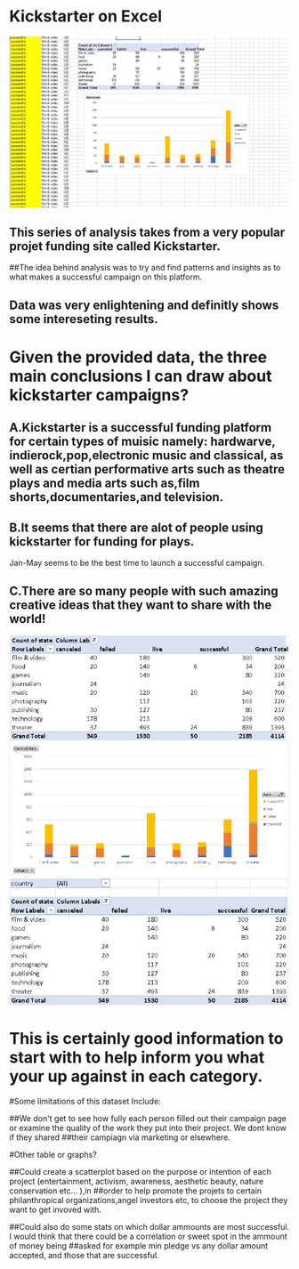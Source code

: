 # Kickstarter on Excel
![](Images/SnapShots.JPG)
## This series of analysis takes from a very popular projet funding site called Kickstarter.
##The idea behind analysis was to try and find patterns and insights as to what makes a successful campaign on this platform.
## Data was very enlightening and definitly shows some intereseting results.

# Given the provided data, the three main conclusions I can draw about kickstarter campaigns? 
## A.Kickstarter is a successful funding platform for certain types of muisic namely: hardwarve, indierock,pop,electronic music and classical, as well as certian performative arts such as theatre plays and media arts such as,film shorts,documentaries,and television.

## B.It seems that there are alot of people using kickstarter for funding for plays.
Jan-May seems to be the best time to launch a successful campaign. 

## C.There are so many people with such amazing creative ideas that they want to share with the world!

![](Images/1.JPG)
![](Images/2.JPG)
![](Images/3.JPG)
# This is certainly good information to start with to help inform you what your up against in each category. 








#Some limitations of this dataset Include:

##We don't get to see how fully each person filled out their campaign page or examine the quality of the work they put into their project. We dont know if they shared ##their campiagn via marketing or elsewhere.


#Other table or graphs? 

##Could create a scatterplot based on the purpose or intention of each project  (entertainment, activism, awareness, aesthetic beauty, nature conservation etc... ),in ##order to help promote the projets to certain philanthropical organizations,angel investors etc, to choose the project they want to get invoved with.

##Could also do some stats on which dollar ammounts are most successful. I would think that there could be a correlation or sweet spot in the ammount of money being ##asked for example min pledge vs any dollar amount accepted, and those that are successful.  
